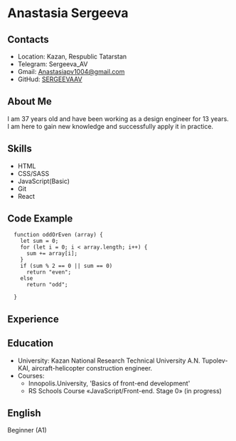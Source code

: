 # **Anastasia Sergeeva**

## Contacts
- Location: Kazan, Respublic Tatarstan
- Telegram: Sergeeva_AV
- Gmail: Anastasiapv1004@gmail.com
- GitHud: [SERGEEVAAV](https://github.com/SERGEEVAAV)

## About Me
<p> I am 37 years old and have been working as a design engineer for 13 years. I am here to gain new knowledge and successfully apply it in practice. </p>

## Skills
- HTML
- CSS/SASS
- JavaScript(Basic)
- Git 
- React


## Code Example
```
  function oddOrEven (array) {
    let sum = 0;
    for (let i = 0; i < array.length; i++) {
      sum += array[i];
    }
    if (sum % 2 == 0 || sum == 0)
      return "even";
    else
      return "odd";
  
  }
```

## Experience


## Education
- University: Kazan National Research Technical University A.N. Tupolev-KAI, aircraft-helicopter construction engineer.
- Courses:
   - Innopolis.University, 'Basics of front-end development'
   - RS Schools Course «JavaScript/Front-end. Stage 0» (in progress)
 
 
 ## English
 Beginner (A1)


